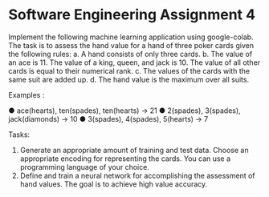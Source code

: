 # Software Engineering Assignment 4

Implement the following machine learning application using google-colab. The task is to assess the
hand value for a hand of three poker cards given the following rules:
a. A hand consists of only three cards.
b. The value of an ace is 11. The value of a king, queen, and jack is 10. The value of all
other cards is equal to their numerical rank.
c. The values of the cards with the same suit are added up.
d. The hand value is the maximum over all suits.

Examples :

● ace(hearts), ten(spades), ten(hearts) -> 21
● 2(spades), 3(spades), jack(diamonds) -> 10
● 3(spades), 4(spades), 5(hearts) -> 7

Tasks:
1. Generate an appropriate amount of training and test data. Choose an appropriate encoding for
representing the cards. You can use a programming language of your choice.
2. Define and train a neural network for accomplishing the assessment of hand values. The goal is
to achieve high value accuracy.
